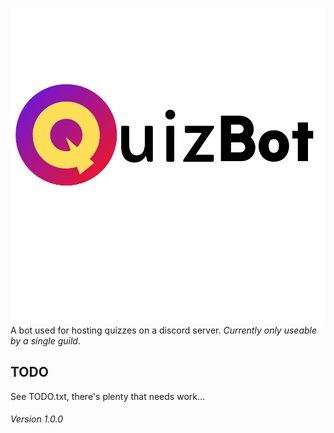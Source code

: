 ![QuizBot](/assets/images/full_logo.png)
 A bot used for hosting quizzes on a discord server. *Currently only useable by a single guild*.

 ## TODO
 See TODO.txt, there's plenty that needs work...

 ###### Version 1.0.0
